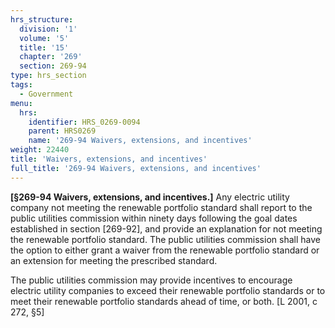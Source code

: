 ```yaml
---
hrs_structure:
  division: '1'
  volume: '5'
  title: '15'
  chapter: '269'
  section: 269-94
type: hrs_section
tags:
  - Government
menu:
  hrs:
    identifier: HRS_0269-0094
    parent: HRS0269
    name: '269-94 Waivers, extensions, and incentives'
weight: 22440
title: 'Waivers, extensions, and incentives'
full_title: '269-94 Waivers, extensions, and incentives'
---
```

**[§269-94 Waivers, extensions, and incentives.]** Any electric utility company not meeting the renewable portfolio standard shall report to the public utilities commission within ninety days following the goal dates established in section [269-92], and provide an explanation for not meeting the renewable portfolio standard. The public utilities commission shall have the option to either grant a waiver from the renewable portfolio standard or an extension for meeting the prescribed standard.

The public utilities commission may provide incentives to encourage electric utility companies to exceed their renewable portfolio standards or to meet their renewable portfolio standards ahead of time, or both. [L 2001, c 272, §5]
